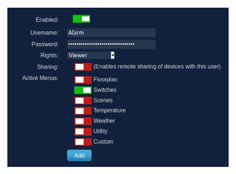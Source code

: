 ![ble_tag](https://raw.githubusercontent.com/Wizzard72/Domoticz-Alarm/master/images/Alarm%20User.png)
